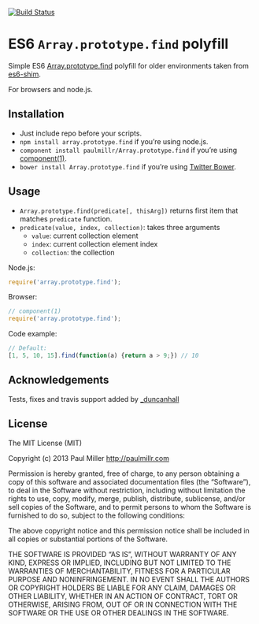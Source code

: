[![Build Status](https://travis-ci.org/duncanhall/Array.prototype.find.svg?branch=master)](https://travis-ci.org/duncanhall/Array.prototype.find)

# ES6 `Array.prototype.find` polyfill

Simple ES6 [Array.prototype.find](http://people.mozilla.org/%7Ejorendorff/es6-draft.html#sec-array.prototype.find) polyfill for older environments taken from [es6-shim](https://github.com/paulmillr/es6-shim).

For browsers and node.js.

## Installation
* Just include repo before your scripts.
* `npm install array.prototype.find` if you’re using node.js.
* `component install paulmillr/Array.prototype.find` if you’re using [component(1)](https://github.com/component/component).
* `bower install Array.prototype.find` if you’re using [Twitter Bower](http://bower.io).

## Usage

* `Array.prototype.find(predicate[, thisArg])` returns first item that matches `predicate` function.
* `predicate(value, index, collection)`: takes three arguments
    * `value`: current collection element
    * `index`: current collection element index
    * `collection`: the collection

Node.js:

```javascript
require('array.prototype.find');
```

Browser:

```javascript
// component(1)
require('array.prototype.find');
```

Code example:

```javascript
// Default:
[1, 5, 10, 15].find(function(a) {return a > 9;}) // 10
```

## Acknowledgements

Tests, fixes and travis support added by [_duncanhall](http://twitter.com/_duncanhall)

## License

The MIT License (MIT)

Copyright (c) 2013 Paul Miller <http://paulmillr.com>

Permission is hereby granted, free of charge, to any person obtaining a copy
of this software and associated documentation files (the “Software”), to deal
in the Software without restriction, including without limitation the rights
to use, copy, modify, merge, publish, distribute, sublicense, and/or sell
copies of the Software, and to permit persons to whom the Software is
furnished to do so, subject to the following conditions:

The above copyright notice and this permission notice shall be included in
all copies or substantial portions of the Software.

THE SOFTWARE IS PROVIDED “AS IS”, WITHOUT WARRANTY OF ANY KIND, EXPRESS OR
IMPLIED, INCLUDING BUT NOT LIMITED TO THE WARRANTIES OF MERCHANTABILITY,
FITNESS FOR A PARTICULAR PURPOSE AND NONINFRINGEMENT. IN NO EVENT SHALL THE
AUTHORS OR COPYRIGHT HOLDERS BE LIABLE FOR ANY CLAIM, DAMAGES OR OTHER
LIABILITY, WHETHER IN AN ACTION OF CONTRACT, TORT OR OTHERWISE, ARISING FROM,
OUT OF OR IN CONNECTION WITH THE SOFTWARE OR THE USE OR OTHER DEALINGS IN
THE SOFTWARE.
